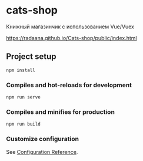 # cats-shop

Книжный магазинчик с использованием Vue/Vuex

https://radaana.github.io/Cats-shop/public/index.html

## Project setup
```
npm install
```

### Compiles and hot-reloads for development
```
npm run serve
```

### Compiles and minifies for production
```
npm run build
```

### Customize configuration
See [Configuration Reference](https://cli.vuejs.org/config/).

